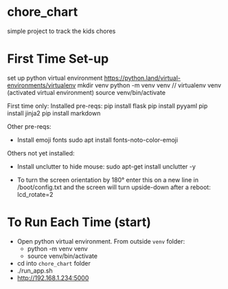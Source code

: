 # chore_chart
simple project to track the kids chores


# First Time Set-up
set up python virtual environment
https://python.land/virtual-environments/virtualenv
  mkdir venv
  python -m venv venv
  // virtualenv venv   (activated virtual environment)
  source venv/bin/activate

First time only:
Installed pre-reqs:
pip install flask
pip install pyyaml
pip install jinja2
pip install markdown

 Other pre-reqs:
- Install emoji fonts
sudo apt install fonts-noto-color-emoji

Others not yet installed:
- Install unclutter to hide mouse: sudo apt-get install unclutter -y

- To turn the screen orientation by 180° enter this on a new line in /boot/config.txt and the screen will turn upside-down after a reboot: lcd_rotate=2

# To Run Each Time (start)
- Open python virtual environment.  From outside `venv` folder:
  - python -m venv venv
  - source venv/bin/activate
- cd into `chore_chart` folder
- ./run_app.sh 
- http://192.168.1.234:5000
